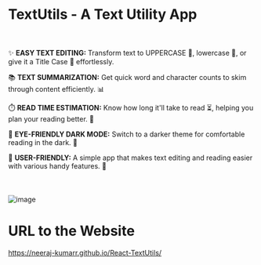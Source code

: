 # TextUtils - A Text Utility App
\
\
✨ **EASY TEXT EDITING:** Transform text to UPPERCASE 💪, lowercase 📝, or give it a Title Case 👑 effortlessly.

📚 **TEXT SUMMARIZATION:** Get quick word and character counts to skim through content efficiently. 📊

⏱️ **READ TIME ESTIMATION:** Know how long it'll take to read ⏳, helping you plan your reading better. 📖

🌙 **EYE-FRIENDLY DARK MODE:** Switch to a darker theme for comfortable reading in the dark. 🌃

🤗 **USER-FRIENDLY:** A simple app that makes text editing and reading easier with various handy features. 🚀
\
\
\
\
![image](https://github.com/neeraj-kumarr/React-TextUtils/assets/98312905/8d553031-3433-44df-be43-37136f0e39bf)

# URL to the Website
https://neeraj-kumarr.github.io/React-TextUtils/
